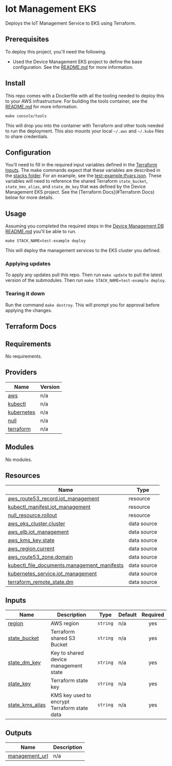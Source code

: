 # Iot Management EKS

Deploys the IoT Management Service to EKS using Terraform.

## Prerequisites

To deploy this project, you'll need the following. 

- Used the Device Management EKS project to define the base configuration. See the [README.md](https://github.com/everactive/device-management-eks) for more information. 

## Install

This repo comes with a Dockerfile with all the tooling needed to deploy this to your AWS infrastructure. For building the tools container, see the [README.md](https://github.com/everactive/device-management-eks) for more information.

`make console/tools`

This will drop you into the container with Terraform and other tools needed to run the deployment. This also mounts your local `~/.aws` and `~/.kube` files to share credentials. 

## Configuration

You'll need to fill in the required input variables defined in the [Terraform Inputs](#inputs). The make commands expect that these variables are described in the [stacks folder](/stacks). For an example, see the [test-example.tfvars.json](stacks/test-example.tfvars.json). These variables will need to reference the shared Terraform `state_bucket`, `state_kms_alias`, and `state_dm_key` that was defined by the Device Management EKS project. See the [Terraform Docs](#Terraform Docs) below for more details.

## Usage

Assuming you completed the required steps in the [Device Management DB README.md](https://github.com/everactive/device-management-eks) you'll be able to run.

`make STACK_NAME=test-example deploy` 

This will deploy the management services to the EKS cluster you defined.


### Applying updates

To apply any updates pull this repo. Then run `make update` to pull the latest version of the submodules. Then run `make STACK_NAME=test-example deploy`. 

### Tearing it down

Run the command `make destroy`. This will prompt you for approval before applying the changes. 

## Terraform Docs

<!-- BEGIN_TF_DOCS -->
## Requirements

No requirements.

## Providers

| Name | Version |
|------|---------|
| <a name="provider_aws"></a> [aws](#provider\_aws) | n/a |
| <a name="provider_kubectl"></a> [kubectl](#provider\_kubectl) | n/a |
| <a name="provider_kubernetes"></a> [kubernetes](#provider\_kubernetes) | n/a |
| <a name="provider_null"></a> [null](#provider\_null) | n/a |
| <a name="provider_terraform"></a> [terraform](#provider\_terraform) | n/a |

## Modules

No modules.

## Resources

| Name | Type |
|------|------|
| [aws_route53_record.iot_management](https://registry.terraform.io/providers/hashicorp/aws/latest/docs/resources/route53_record) | resource |
| [kubectl_manifest.iot_management](https://registry.terraform.io/providers/gavinbunney/kubectl/latest/docs/resources/manifest) | resource |
| [null_resource.rollout](https://registry.terraform.io/providers/hashicorp/null/latest/docs/resources/resource) | resource |
| [aws_eks_cluster.cluster](https://registry.terraform.io/providers/hashicorp/aws/latest/docs/data-sources/eks_cluster) | data source |
| [aws_elb.iot_management](https://registry.terraform.io/providers/hashicorp/aws/latest/docs/data-sources/elb) | data source |
| [aws_kms_key.state](https://registry.terraform.io/providers/hashicorp/aws/latest/docs/data-sources/kms_key) | data source |
| [aws_region.current](https://registry.terraform.io/providers/hashicorp/aws/latest/docs/data-sources/region) | data source |
| [aws_route53_zone.domain](https://registry.terraform.io/providers/hashicorp/aws/latest/docs/data-sources/route53_zone) | data source |
| [kubectl_file_documents.management_manifests](https://registry.terraform.io/providers/gavinbunney/kubectl/latest/docs/data-sources/file_documents) | data source |
| [kubernetes_service.iot_management](https://registry.terraform.io/providers/hashicorp/kubernetes/latest/docs/data-sources/service) | data source |
| [terraform_remote_state.dm](https://registry.terraform.io/providers/hashicorp/terraform/latest/docs/data-sources/remote_state) | data source |

## Inputs

| Name | Description | Type | Default | Required |
|------|-------------|------|---------|:--------:|
| <a name="input_region"></a> [region](#input\_region) | AWS region | `string` | n/a | yes |
| <a name="input_state_bucket"></a> [state\_bucket](#input\_state\_bucket) | Terraform shared S3 Bucket | `string` | n/a | yes |
| <a name="input_state_dm_key"></a> [state\_dm\_key](#input\_state\_dm\_key) | Key to shared device management state | `string` | n/a | yes |
| <a name="input_state_key"></a> [state\_key](#input\_state\_key) | Terraform state key | `string` | n/a | yes |
| <a name="input_state_kms_alias"></a> [state\_kms\_alias](#input\_state\_kms\_alias) | KMS key used to encrypt Terraform state data | `string` | n/a | yes |

## Outputs

| Name | Description |
|------|-------------|
| <a name="output_management_url"></a> [management\_url](#output\_management\_url) | n/a |
<!-- END_TF_DOCS -->
